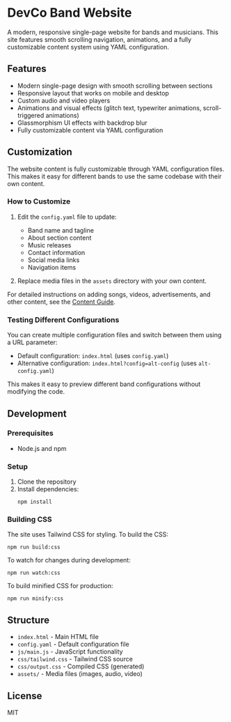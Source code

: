 # DevCo Band Website

A modern, responsive single-page website for bands and musicians. This site features smooth scrolling navigation, animations, and a fully customizable content system using YAML configuration.

## Features

- Modern single-page design with smooth scrolling between sections
- Responsive layout that works on mobile and desktop
- Custom audio and video players
- Animations and visual effects (glitch text, typewriter animations, scroll-triggered animations)
- Glassmorphism UI effects with backdrop blur
- Fully customizable content via YAML configuration

## Customization

The website content is fully customizable through YAML configuration files. This makes it easy for different bands to use the same codebase with their own content.

### How to Customize

1. Edit the `config.yaml` file to update:
   - Band name and tagline
   - About section content
   - Music releases
   - Contact information
   - Social media links
   - Navigation items

2. Replace media files in the `assets` directory with your own content.

For detailed instructions on adding songs, videos, advertisements, and other content, see the [Content Guide](CONTENT_GUIDE.md).

### Testing Different Configurations

You can create multiple configuration files and switch between them using a URL parameter:

- Default configuration: `index.html` (uses `config.yaml`)
- Alternative configuration: `index.html?config=alt-config` (uses `alt-config.yaml`)

This makes it easy to preview different band configurations without modifying the code.

## Development

### Prerequisites

- Node.js and npm

### Setup

1. Clone the repository
2. Install dependencies:
   ```
   npm install
   ```

### Building CSS

The site uses Tailwind CSS for styling. To build the CSS:

```
npm run build:css
```

To watch for changes during development:

```
npm run watch:css
```

To build minified CSS for production:

```
npm run minify:css
```

## Structure

- `index.html` - Main HTML file
- `config.yaml` - Default configuration file
- `js/main.js` - JavaScript functionality
- `css/tailwind.css` - Tailwind CSS source
- `css/output.css` - Compiled CSS (generated)
- `assets/` - Media files (images, audio, video)

## License

MIT